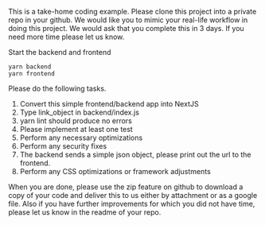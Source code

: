 This is a take-home coding example. Please clone this project into a private repo in your github. We would like you to mimic your real-life workflow in doing this project. We would ask that you complete this in 3 days. If you need more time please let us know.

Start the backend and frontend

```
yarn backend
yarn frontend
```

Please do the following tasks.

1. Convert this simple frontend/backend app into NextJS
2. Type link_object in backend/index.js
3. yarn lint should produce no errors
4. Please implement at least one test
5. Perform any necessary optimizations 
6. Perform any security fixes
7. The backend sends a simple json object, please print out the url to the frontend.
8. Perform any CSS optimizations or framework adjustments

When you are done, please use the zip feature on github to download a copy of your code and deliver this to us either by attachment or as a google file. Also if you have further improvements for which you did not have time, please let us know in the readme of your repo. 
